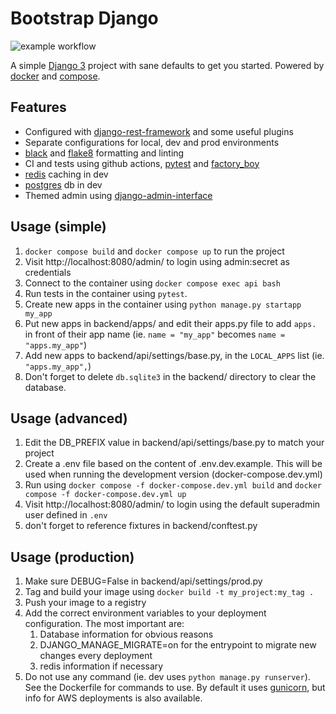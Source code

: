 # Bootstrap Django
![example workflow](https://github.com/ulaval-rs/django-bootstrap/actions/workflows/CI.yaml/badge.svg)

A simple [Django 3](https://www.djangoproject.com/) project with sane defaults to get you started. Powered by [docker](https://www.docker.com/) and [compose](https://github.com/docker/compose).

## Features
* Configured with [django-rest-framework](https://www.django-rest-framework.org/) and some useful plugins
* Separate configurations for local, dev and prod environments
* [black](https://github.com/psf/black) and [flake8](https://github.com/PyCQA/flake8) formatting and linting
* CI and tests using github actions, [pytest](https://docs.pytest.org/en/6.2.x/) and [factory_boy](https://github.com/FactoryBoy/factory_boy)
* [redis](https://redis.io/) caching in dev
* [postgres](https://www.postgresql.org/) db in dev
* Themed admin using [django-admin-interface](https://github.com/fabiocaccamo/django-admin-interface)


## Usage (simple)
1. `docker compose build` and `docker compose up` to run the project
2. Visit http://localhost:8080/admin/ to login using admin:secret as credentials
3. Connect to the container using `docker compose exec api bash`
4. Run tests in the container using `pytest`.
5. Create new apps in the container using `python manage.py startapp my_app`
6. Put new apps in backend/apps/ and edit their apps.py file to add `apps.` in front of their app name (ie. `name = "my_app"` becomes `name = "apps.my_app"`)
7. Add new apps to backend/api/settings/base.py, in the `LOCAL_APPS` list (ie. `"apps.my_app",`)
8. Don't forget to delete `db.sqlite3` in the backend/ directory to clear the database.

## Usage (advanced)
1. Edit the DB_PREFIX value in backend/api/settings/base.py to match your project
2. Create a .env file based on the content of .env.dev.example. This will be used when running the development version (docker-compose.dev.yml)
3. Run using `docker compose -f docker-compose.dev.yml build` and `docker compose -f docker-compose.dev.yml up`
4. Visit http://localhost:8080/admin/ to login using the default superadmin user defined in `.env`
5. don't forget to reference fixtures in backend/conftest.py

## Usage (production)
1. Make sure DEBUG=False in backend/api/settings/prod.py
2. Tag and build your image using `docker build -t my_project:my_tag .`
3. Push your image to a registry
4. Add the correct environment variables to your deployment configuration. The most important are:
   1. Database information for obvious reasons
   2. DJANGO_MANAGE_MIGRATE=on for the entrypoint to migrate new changes every deployment
   3. redis information if necessary
5. Do not use any command (ie. dev uses `python manage.py runserver`). See the Dockerfile for commands to use. By default it uses [gunicorn](https://gunicorn.org/), but info for AWS deployments is also available.
